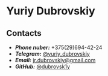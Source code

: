 # Yuriy Dubrovskiy
## Contacts
* ***Phone nuber:*** +375(29)694-42-24  
* ***Telegram:*** [@yuriy_dubrovskiy](https://t.me/yuriy_dubrovskiy)
* ***Email:*** jr.dubrovskiy@gmail.com 
* ***GitHub:*** [@dubrovsk1y](https://github.com/dubrovsk1y)